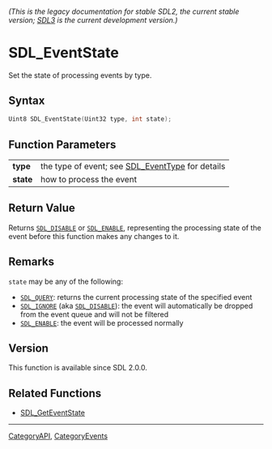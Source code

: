 ###### (This is the legacy documentation for stable SDL2, the current stable version; [SDL3](https://wiki.libsdl.org/SDL3/) is the current development version.)
# SDL_EventState

Set the state of processing events by type.

## Syntax

```c
Uint8 SDL_EventState(Uint32 type, int state);

```

## Function Parameters

|               |                                                                   |
| ------------- | ----------------------------------------------------------------- |
| **type**      | the type of event; see [SDL_EventType](SDL_EventType) for details |
| **state**     | how to process the event                                          |

## Return Value

Returns [`SDL_DISABLE`](SDL_DISABLE) or [`SDL_ENABLE`](SDL_ENABLE),
representing the processing state of the event before this function makes
any changes to it.

## Remarks

`state` may be any of the following:

- [`SDL_QUERY`](SDL_QUERY): returns the current processing state of the
  specified event
- [`SDL_IGNORE`](SDL_IGNORE) (aka [`SDL_DISABLE`](SDL_DISABLE)): the event
  will automatically be dropped from the event queue and will not be
  filtered
- [`SDL_ENABLE`](SDL_ENABLE): the event will be processed normally

## Version

This function is available since SDL 2.0.0.

## Related Functions

* [SDL_GetEventState](SDL_GetEventState)

----
[CategoryAPI](CategoryAPI), [CategoryEvents](CategoryEvents)

